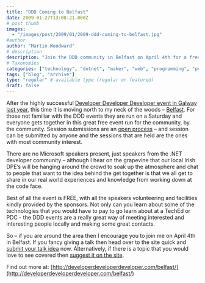 ```yaml
---
title: "DDD Coming to Belfast"
date: 2009-01-27T13:08:21.000Z
# post thumb
images:
  - "/images/post/2009/01/2009-ddd-coming-to-belfast.jpg"
#author
author: "Martin Woodward"
# description
description: "Join the DDD community in Belfast on April 4th for a free, collaborative event celebrating .NET development and knowledge sharing."
# Taxonomies
categories: ["technology", "dotnet", "maker", "web", "programming", "personal"]
tags: ["blog", "archive"]
type: "regular" # available type (regular or featured)
draft: false
---
```


[](http://developerdeveloperdeveloper.com/belfast/) After the highly successful [Developer Developer Developer event in Galway last year](http://www.woodwardweb.com/dotnet/ddd_is_coming_t.html), this time it is moving north to my neck of the woods – [Belfast](http://developerdeveloperdeveloper.com/belfast/). For those not familiar with the DDD events they are run on a Saturday and everyone gets together in this great free event run for the community, by the community. Session submissions are an [open process](http://developerdeveloperdeveloper.com/belfast/Speaker/AddSession.aspx) – and session can be submitted by anyone and the sessions that are held are the ones with most community interest.

There are no Microsoft speakers present, just speakers from the .NET developer community – although I hear on the grapevine that our local Irish DPE’s will be hanging around the crowd to soak up the atmosphere and chat to people that want to the idea behind the get together is that we all get to share in our real world experiences and knowledge from working down at the code face.

Best of all the event is FREE, with all the speakers volunteering and facilities kindly provided by the sponsors. Not only can you learn about some of the technologies that you would have to pay to go learn about at a TechEd or PDC - the DDD events are a really great way of meeting interested and interesting people locally and making some great contacts.

So – if you are around the area then I encourage you to join me on April 4th in Belfast. If you fancy giving a talk then head over to the site quick and [submit your talk idea](http://developerdeveloperdeveloper.com/belfast/Speaker/AddSession.aspx) now. Alternatively, if there is a topic that you would love to see covered then [suggest it on the site](http://developerdeveloperdeveloper.com/belfast/Users/RequestASession.aspx).

Find out more at: [http://developerdeveloperdeveloper.com/belfast/](http://developerdeveloperdeveloper.com/belfast/)

